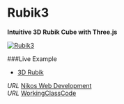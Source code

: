 Rubik3
======

__Intuitive 3D Rubik Cube with Three.js__

[![Rubik3](/assets/rubik3.png)](http://foo123.github.com/examples/rubik3/)

###Live Example
* [3D Rubik](http://foo123.github.com/examples/rubik3/)


*URL* [Nikos Web Development](http://nikos-web-development.netai.net/ "Nikos Web Development")  
*URL* [WorkingClassCode](http://workingclasscode.uphero.com/ "Working Class Code")  
